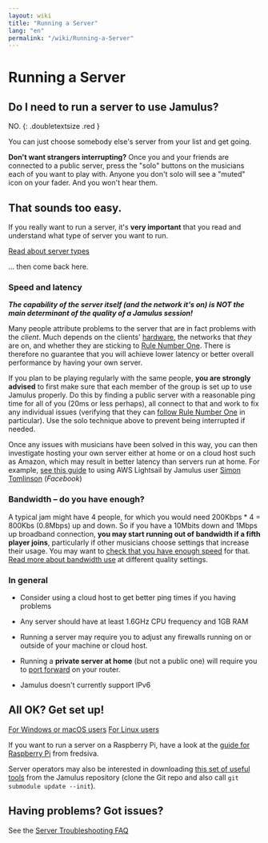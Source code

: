 ```yaml
---
layout: wiki
title: "Running a Server"
lang: "en"
permalink: "/wiki/Running-a-Server"
---
```


# Running a Server

## Do I need to run a server to use Jamulus?

NO.
{: .doubletextsize .red }


You can just choose somebody else's server from your list and get going.

**Don't want strangers interrupting?**  Once you and your friends are connected to a public server, press the "solo" buttons on the musicians each of you want to play with. Anyone you don't solo will see a "muted" icon on your fader. And you won't hear them.

## That sounds too easy.

If you really want to run a server, it's **very important** that you read and understand what type of server you want to run.

<div class="fx-row fx-row-start-xs button-container">
  <a href="Choosing-a-Server-Type" class="button fx-col-100-xs" target="_blank" rel="noopener noreferrer">Read about server types</a>
</div>

... then come back here.

### Speed and latency

**_The capability of the server itself (and the network it's on) is NOT the main determinant of the quality of a Jamulus session!_**

Many people attribute problems to the server that are in fact problems with the _client_. Much depends on the clients' [hardware](Hardware-Setup), the networks that _they_ are on, and whether they are sticking to [Rule Number One](Getting-Started#having-trouble-cant-keep-in-time). There is therefore no guarantee that you will achieve lower latency or better overall performance by having your own server.

If you plan to be playing regularly with the same people, **you are strongly advised** to first make sure that each member of the group is set up to use Jamulus properly. Do this by finding a public server with a reasonable ping time for all of you (20ms or less perhaps), all connect to that and work to fix any individual issues (verifying that they can [follow Rule Number One](Getting-Started#having-trouble-cant-keep-in-time) in particular). Use the solo technique above to prevent being interrupted if needed.

Once any issues with musicians have been solved in this way, you can then investigate hosting your own server either at home or on a cloud host such as Amazon, which may result in better latency than servers run at home. For example, [see this guide](https://www.facebook.com/notes/jamulus-online-musicianssingers-jamming/howto-idiots-guide-to-installing-jamulus-server-on-amazon-aws-lightsail-ubuntu-i/507719749802976/) to using AWS Lightsail by Jamulus user [Simon Tomlinson](https://www.facebook.com/simon.james.tomlinson?eid=ARBQoY3KcZAtS3pGdLJuqvQTeRSOo4gHdQZT7nNzOt1oPMGgZ4_3GERe-rOyH5PxsSHVYYXjWwcqd71a) (_Facebook_)

### Bandwidth – do you have enough?

A typical jam might have 4 people, for which you would need 200Kbps * 4 = 800Kbs (0.8Mbps) up and down. So if you have a 10Mbits down and 1Mbps up broadband connection, **you may start running out of bandwidth if a fifth player joins**, particularly if other musicians choose settings that increase their usage. You may want to [check that you have enough speed](https://fast.com) for that. [Read more about bandwidth use](Network-Requirements) at different quality settings.

### In general

- Consider using a cloud host to get better ping times if you having problems

- Any server should have at least 1.6GHz CPU frequency and 1GB RAM

- Running a server may require you to adjust any firewalls running on or outside of your machine or cloud host.

- Running a **private server at home** (but not a public one) will require you to [port forward](Running-a-Private-Server) on your router.

- Jamulus doesn't currently support IPv6


## All OK? Get set up!
<div class="fx-row fx-row-start-xs button-container">
    <a href="Server-Win-Mac" class="button fx-col-100-xs">For Windows or macOS users</a>
    <a href="Server-Linux" class="button fx-col-100-xs">For Linux users</a>
</div>

If you want to run a server on a Raspberry Pi, have a look at the [guide for Raspberry Pi](/kb/2020/03/28/Server-Rpi.html) from fredsiva.

Server operators may also be interested in downloading [this set of useful tools](https://github.com/corrados/jamulus/tree/master/tools) from the Jamulus repository (clone the Git repo and also call `git submodule update --init`).

## Having problems? Got issues?

See the [Server Troubleshooting FAQ](Server-Troubleshooting)

